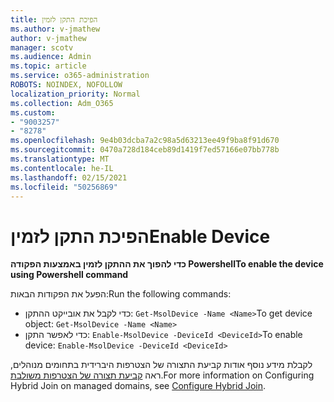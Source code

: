 ```yaml
---
title: הפיכת התקן לזמין
ms.author: v-jmathew
author: v-jmathew
manager: scotv
ms.audience: Admin
ms.topic: article
ms.service: o365-administration
ROBOTS: NOINDEX, NOFOLLOW
localization_priority: Normal
ms.collection: Adm_O365
ms.custom:
- "9003257"
- "8278"
ms.openlocfilehash: 9e4b03dcba7a2c98a5d63213ee49f9ba8f91d670
ms.sourcegitcommit: 0470a728d184ceb89d1419f7ed57166e07bb778b
ms.translationtype: MT
ms.contentlocale: he-IL
ms.lasthandoff: 02/15/2021
ms.locfileid: "50256869"
---
```

# <a name="enable-device"></a><span data-ttu-id="3f578-102">הפיכת התקן לזמין</span><span class="sxs-lookup"><span data-stu-id="3f578-102">Enable Device</span></span>

<span data-ttu-id="3f578-103">**כדי להפוך את ההתקן לזמין באמצעות הפקודה Powershell**</span><span class="sxs-lookup"><span data-stu-id="3f578-103">**To enable the device using Powershell command**</span></span>

<span data-ttu-id="3f578-104">הפעל את הפקודות הבאות:</span><span class="sxs-lookup"><span data-stu-id="3f578-104">Run the following commands:</span></span>

- <span data-ttu-id="3f578-105">כדי לקבל את אובייקט ההתקן: `Get-MsolDevice -Name <Name>`</span><span class="sxs-lookup"><span data-stu-id="3f578-105">To get device object: `Get-MsolDevice -Name <Name>`</span></span>
- <span data-ttu-id="3f578-106">כדי לאפשר התקן: `Enable-MsolDevice -DeviceId <DeviceId>`</span><span class="sxs-lookup"><span data-stu-id="3f578-106">To enable device: `Enable-MsolDevice -DeviceId <DeviceId>`</span></span>

<span data-ttu-id="3f578-107">לקבלת מידע נוסף אודות קביעת התצורה של הצטרפות היברידית בתחומים מנוהלים, ראה [קביעת תצורה של הצטרפות משולבת](https://docs.microsoft.com/azure/active-directory/devices/hybrid-azuread-join-managed-domains).</span><span class="sxs-lookup"><span data-stu-id="3f578-107">For more information on Configuring Hybrid Join on managed domains, see [Configure Hybrid Join](https://docs.microsoft.com/azure/active-directory/devices/hybrid-azuread-join-managed-domains).</span></span>
